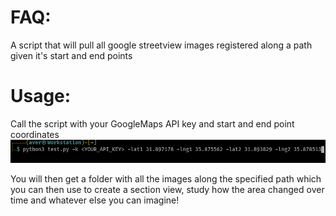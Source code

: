 # FAQ:
A script that will pull all google streetview images registered along a path given it's start and end points


# Usage:

Call the script with your GoogleMaps API key and start and end point coordinates
![Alt text](image.png)

You will then get a folder with all the images along the specified path which you can then use to create a section view, study how the area changed over time and whatever else you can imagine! 